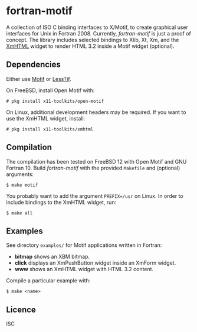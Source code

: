 # fortran-motif
A collection of ISO C binding interfaces to X/Motif, to create graphical user
interfaces for Unix in Fortran 2008. Currently, *fortran-motif* is just a proof
of concept. The library includes selected bindings to Xlib, Xt, Xm, and the
[XmHTML](https://sourceforge.net/projects/xmhtml/) widget to render HTML 3.2
inside a Motif widget (optional).

## Dependencies
Either use [Motif](https://en.wikipedia.org/wiki/Motif_(software)) or
[LessTif](https://en.wikipedia.org/wiki/LessTif).

On FreeBSD, install Open Motif with:

```
# pkg install x11-toolkits/open-motif
```

On Linux, additional development headers may be required. If you want to
use the XmHTML widget, install:

```
# pkg install x11-toolkits/xmhtml
```

## Compilation
The compilation has been tested on FreeBSD 12 with Open Motif and GNU Fortran
10.  Build *fortran-motif* with the provided `Makefile` and (optional)
arguments:

```
$ make motif
```

You probably want to add the argument `PREFIX=/usr` on Linux. In order to
include bindings to the XmHTML widget, run:

```
$ make all
```

## Examples
See directory `examples/` for Motif applications written in Fortran:

* **bitmap** shows an XBM bitmap.
* **click** displays an XmPushButton widget inside an XmForm widget.
* **www** shows an XmHTML widget with HTML 3.2 content.

Compile a particular example with:

```
$ make <name>
```

## Licence
ISC
